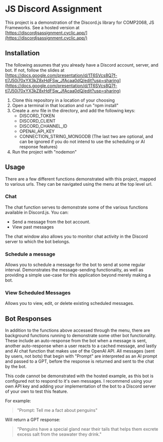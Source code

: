# JS Discord Assignment

This project is a demonstration of the Discord.js library for COMP2068, JS Frameworks. See a hosted version at [https://discordjsassignment.cyclic.app/](https://discordjsassignment.cyclic.app/)

## Installation

The following assumes that you already have a Discord account, server, and bot. If not, follow the slides at [https://docs.google.com/presentation/d/1T6SVcs8Q7f-tl7J50i70xYX3kZ8xHdFSw_JfAcaa0dQ/edit?usp=sharing](https://docs.google.com/presentation/d/1T6SVcs8Q7f-tl7J50i70xYX3kZ8xHdFSw_JfAcaa0dQ/edit?usp=sharing)

1. Clone this repository in a location of your choosing
2. Open a terminal in that location and run "npm install"
3. Create a .env file in the directory, and add the following keys:
    - DISCORD_TOKEN
    - DISCORD_CLIENT
    - DISCORD_CHANNEL_ID
    - OPENAI_API_KEY
    - CONNECTION_STRING_MONGODB
    (The last two are optional, and can be ignored if you do not intend to use the scheduling or AI response features)
4. Run the project with "nodemon"

## Usage

There are a few different functions demonstrated with this project, mapped to various urls. They can be navigated using the menu at the top level url. 

### Chat

The chat function serves to demonstrate some of the various functions available in Discord.js. You can:
- Send a message from the bot account.
- View past messages

The chat window also allows you to monitor chat activity in the Discord server to which the bot belongs. 

### Schedule a message

Allows you to schedule a message for the bot to send at some regular interval. Demonstrates the message-sending functionality, as well as providing a simple use-case for this application beyond merely making a bot.

### View Scheduled Messages

Allows you to view, edit, or delete existing scheduled messages.

## Bot Responses

In addition to the functions above accessed through the menu, there are background functions running to demonstrate some other bot functionality. These include an auto-response from the bot when a message is sent, another auto-response when a user reacts to a cached message, and lastly and AI chat function that makes use of the OpenAI API. All messages (sent by users, not bots) that begin with "Prompt" are interpreted as an AI prompt and passed to a GPT, before the response is returned and sent to the chat by the bot.

This code cannot be demonstrated with the hosted example, as this bot is configured not to respond to it's own messages. I recommend using your own API key and adding your implementation of the bot to a Discord server of your own to test this feature.

For example:

> "Prompt: Tell me a fact about penguins"

Will return a GPT response:

> "Penguins have a special gland near their tails that helps them excrete excess salt from the seawater they drink."